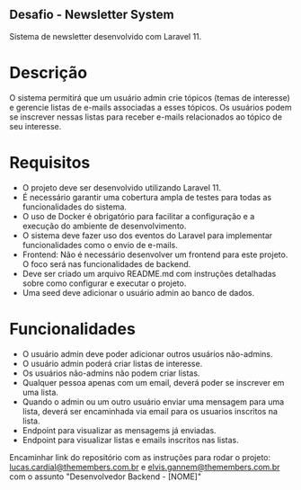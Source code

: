## Desafio - Newsletter System
Sistema de newsletter desenvolvido com Laravel 11.

# Descrição
O sistema permitirá que um usuário admin crie tópicos (temas de interesse) e gerencie listas de e-mails associadas a esses tópicos. Os usuários podem se inscrever nessas listas para receber e-mails relacionados ao tópico de seu interesse.

# Requisitos

- O projeto deve ser desenvolvido utilizando Laravel 11.
- É necessário garantir uma cobertura ampla de testes para todas as funcionalidades do sistema.
- O uso de Docker é obrigatório para facilitar a configuração e a execução do ambiente de desenvolvimento.
- O sistema deve fazer uso dos eventos do Laravel para implementar funcionalidades como o envio de e-mails.
- Frontend: Não é necessário desenvolver um frontend para este projeto. O foco será nas funcionalidades de backend.
- Deve ser criado um arquivo README.md com instruções detalhadas sobre como configurar e executar o projeto.
- Uma seed deve adicionar o usuário admin ao banco de dados.

# Funcionalidades

- O usuário admin deve poder adicionar outros usuários não-admins.
- O usuário admin poderá criar listas de interesse.
- Os usuários não-admins não podem criar listas.
- Qualquer pessoa apenas com um email, deverá poder se inscrever em uma lista.
- Quando o admin ou um outro usuário enviar uma mensagem para uma lista, deverá ser encaminhada via email para os usuarios inscritos na lista.
- Endpoint para visualizar as mensagems já enviadas.
- Endpoint para visualizar listas e emails inscritos nas listas.

Encaminhar link do repositório com as instruções para rodar o projeto: lucas.cardial@themembers.com.br e elvis.gannem@themembers.com.br com o assunto "Desenvolvedor Backend - [NOME]"
